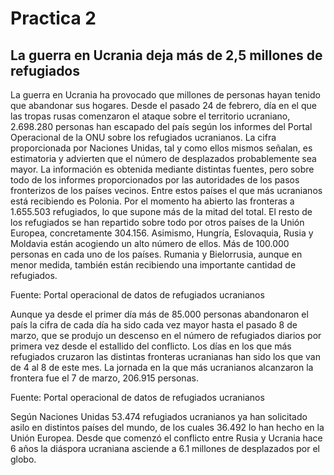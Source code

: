 # Practica 2
## **La guerra en Ucrania deja más de 2,5 millones de refugiados**
La guerra en Ucrania ha provocado que millones de personas hayan tenido que abandonar sus hogares. Desde el pasado 24 de febrero, día en el que las tropas rusas comenzaron el ataque sobre el territorio ucraniano, 2.698.280 personas han escapado del país según los informes del Portal Operacional de la ONU sobre los refugiados ucranianos. La cifra proporcionada por Naciones Unidas, tal y como ellos mismos señalan, es estimatoria y advierten que el número de desplazados probablemente sea mayor.
La información es obtenida mediante distintas fuentes, pero sobre todo de los informes proporcionados por las autoridades de los pasos fronterizos de los países vecinos. Entre estos países el que más ucranianos está recibiendo es Polonia. Por el momento ha abierto las fronteras a 1.655.503 refugiados, lo que supone más de la mitad del total. El resto de los refugiados se han repartido sobre todo por otros países de la Unión Europea, concretamente 304.156. Asimismo, Hungría, Eslovaquia, Rusia y Moldavia están acogiendo un alto número de ellos. Más de 100.000 personas en cada uno de los países. Rumania y Bielorrusia, aunque en menor medida, también están recibiendo una importante cantidad de refugiados. 
 
 Fuente: Portal operacional de datos de refugiados ucranianos
 
Aunque ya desde el primer día más de 85.000 personas abandonaron el país la cifra de cada día ha sido cada vez mayor hasta el pasado 8 de marzo, que se produjo un descenso en el número de refugiados diarios por primera vez desde el estallido del conflicto. Los días en los que más refugiados cruzaron las distintas fronteras ucranianas han sido los que van de 4 al 8 de este mes. La jornada en la que más ucranianos alcanzaron la frontera fue el 7 de marzo, 206.915 personas. 
 
Fuente: Portal operacional de datos de refugiados ucranianos

Según Naciones Unidas 53.474 refugiados ucranianos ya han solicitado asilo en distintos países del mundo, de los cuales 36.492 lo han hecho en la Unión Europea. Desde que comenzó el conflicto entre Rusia y Ucrania hace 6 años la diáspora ucraniana asciende a 6.1 millones de desplazados por el globo. 
